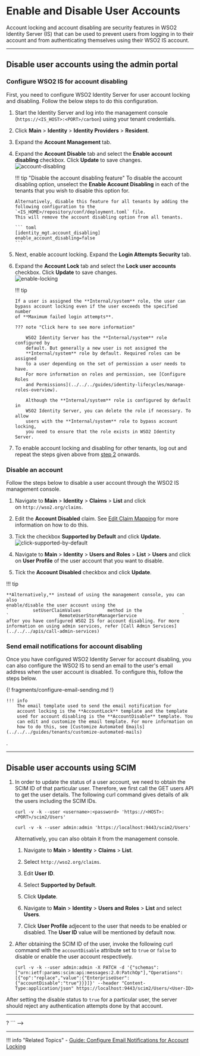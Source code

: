 # Enable and Disable User Accounts

Account locking and account disabling are security features in WSO2 Identity Server (IS) that can be used to prevent users from logging in to their account and from authenticating themselves using their WSO2 IS account.

----

## Disable user accounts using the admin portal

### Configure WSO2 IS for account disabling

First, you need to configure WSO2 Identity Server for user account
locking and disabling. Follow the below steps to do this configuration.

1.  Start the Identity Server and log into the management console (`https://<IS_HOST>:<PORT>/carbon`) using
    your tenant credentials.
2.  <a name = "accountdisabling"></a> Click **Main** > **Identity** > **Identity Providers** > **Resident**.
3.  Expand the **Account Management** tab.
4.  Expand the **Account Disable** tab and select the **Enable account disabling** checkbox. Click **Update** to save changes.  
	![account-disabling](../../../assets/img/guides/account-disabling.png) 
    
    !!! tip "Disable the account disabling feature"
        To disable the account disabling option, unselect the **Enable
        Account Disabling** in each of the tenants that you wish to disable
        this option for.
    
        Alternatively, disable this feature for all tenants by adding the
        following configuration to the `<IS_HOME>/repository/conf/deployment.toml` file.
        This will remove the account disabling option from all tenants.

        ``` toml 
        [identity_mgt.account_disabling]
        enable_account_disabling=false
        ```
5.  Next, enable account locking. Expand the **Login Attempts Security** tab.
6.  Expand the **Account Lock** tab and select the **Lock user accounts** checkbox. Click **Update** to save changes.  
    ![enable-locking](../../../assets/img/guides/enable-locking.png) 

    !!! tip
    
        If a user is assigned the **Internal/system** role, the user can
        bypass account locking even if the user exceeds the specified number
        of **Maximum failed login attempts**.
    
        ??? note "Click here to see more information"
    
            WSO2 Identity Server has the **Internal/system** role configured by
            default. But generally a new user is not assigned the
            **Internal/system** role by default. Required roles can be assigned
            to a user depending on the set of permission a user needs to have.
            For more information on roles and permission, see [Configure Roles
            and Permissions](../../../guides/identity-lifecycles/manage-roles-overview).
    
            Although the **Internal/system** role is configured by default in
            WSO2 Identity Server, you can delete the role if necessary. To allow
            users with the **Internal/system** role to bypass account locking,
            you need to ensure that the role exists in WSO2 Identity Server.
    
7.  To enable account locking and disabling for other tenants, log out
    and repeat the steps given above from [step
    2](#accountdisabling) onwards.


### Disable an account

Follow the steps below to disable a user account through the WSO2 IS
management console.

1.  Navigate to **Main** > **Identity** > **Claims** > **List** and click on `http://wso2.org/claims`.

2.  Edit the **Account Disabled** claim. See [Edit Claim
    Mapping](../../../guides/dialects/edit-claim-mapping/) for more information on how to do
    this.

3.  Tick the checkbox **Supported by Default** and click **Update.**  
    ![click-supported-by-default](../../../assets/img/guides/click-supported-by-default.png) 
4.  Navigate to **Main** > **Identity** > **Users and Roles** > **List** > **Users** and click on
    **User Profile** of the user account that you want to disable.
5.  Tick the **Account Disabled** checkbox and click **Update**.

!!! tip
    
    **Alternatively,** instead of using the management console, you can also
    enable/disable the user account using the
    `         setUserClaimValues        ` method in the
    `                   RemoteUserStoreManagerService                 `
    after you have configured WSO2 IS for account disabling. For more information on using admin services, refer [Call Admin Services](../../../apis/call-admin-services)
    

### Send email notifications for account disabling

Once you have configured WSO2 Identity Server for account disabling, you
can also configure the WSO2 IS to send an email to the user's email
address when the user account is disabled. To configure this, follow the
steps below.  

{! fragments/configure-email-sending.md !}

    !!! info
        The email template used to send the email notification for
        account locking is the **AccountLock** template and the template
        used for account disabling is the **AccountDisable** template. You
        can edit and customize the email template. For more information on
        how to do this, see [Customize Automated Emails](../../../guides/tenants/customize-automated-mails)
.

---

## Disable user accounts using SCIM

1.	In order to update the status of a user account, we need to obtain the SCIM ID of that particular user. Therefore, we first call the GET users API to get the user details. The following curl command gives details of alk the users including the SCIM IDs. 

	``` curl tab="Request"
	curl -v -k --user <username>:<password> 'https://<HOST>:<PORT>/scim2/Users'
	```

	``` curl tab="Sample"
	curl -v -k --user admin:admin 'https://localhost:9443/scim2/Users'
	```

	Alternatively, you can also obtain it from the management console. 

	1.	Navigate to **Main** > **Identity** > **Claims** > **List**. 

	2.	Select `http://wso2.org/claims`. 

	3.	Edit **User ID**. 

	4.	Select **Supported by Default**. 

	5.	Click **Update**. 

	6.	Navigate to **Main** > **Identity** > **Users and Roles** > **List** and select **Users**. 

	7.	Click **User Profile** adjecent to the user that needs to be enabled or disabled. The **User ID** value will be mentioned by default now. 

2.	After obtaining the SCIM ID of the user, invoke the following curl command with the `accountDisable` attribute set to `true` or `false` to disable or enable the user account respectively.

	```curl 
	curl -v -k --user admin:admin -X PATCH -d '{"schemas":["urn:ietf:params:scim:api:messages:2.0:PatchOp"],"Operations":[{"op":"replace","value":{"EnterpriseUser":{"accountDisable":"true"}}}]}' --header "Content-Type:application/json" https://localhost:9443/scim2/Users/<User-ID>
	```

After setting the disable status to `true` for a particular user, the server should reject any authentication attempts done by that account.

---

<!--## Disable user accounts using SOAP

!!! note 
    1.	To disable a user account using SOAP, the default event listener has to be enabled. Add the following property to the `<IS_HOME>/repository/conf/deployment.toml` file. 

		```toml
		[event.default_listener.identity_mgt]
		priority= 50
		enable= true
		```

    2.	Add the following property to he `<IS_HOME>/repository/conf/deployment.toml` file to enable this feature. 

		```toml
		[identity_mgt.account_disabling]
		enable_account_disabling=true
		```

An administrative user (with the permission level, `/permission/admin/configure/security/usermgt/users` ) can disabled a user account using the `RemoteUserStoreManagerService`. You can use the `setUserClaimValues` operation to achieve this. The following request is a sample SOAP request that can be sent to the `RemoteUserStoreManagerService` to disable a user account.

```curl 
<soapenv:Envelope xmlns:soapenv="http://schemas.xmlsoap.org/soap/envelope/" xmlns:ser="http://services.mgt.identity.carbon.wso2.org">
   <soapenv:Header/>
   <soapenv:Body>
      <ser:disableUserAccount>
         <!--Optional:-->
<!--         <ser:userName>cameron</ser:userName>
         <!--Optional:-->
<!--        <ser:notificationType>?</ser:notificationType>
      </ser:disableUserAccount>
   </soapenv:Body>
</soapenv:Envelope>
```


## Enable user accounts using SOAP

Similarly, you can use the `setUserClaimValues` operation, `RemoteUserStoreManagerService` AdminService to enable a diabled user account. The following request is a sample SOAP request that can be sent to the `RemoteUserStoreManagerService` to enable a user account.

```curl
<soapenv:Envelope xmlns:soapenv="http://schemas.xmlsoap.org/soap/envelope/" xmlns:ser="http://services.mgt.identity.carbon.wso2.org">
   <soapenv:Header/>
   <soapenv:Body>
      <ser:enableUserAccount>
         <!--Optional:-->
<!--         <ser:userName>cameron</ser:userName>
         <!--Optional:-->
<!-->         <ser:notificationType>?</ser:notificationType>
      </ser:disableUserAccount>
   </soapenv:Body>
</soapenv:Envelope>
```
-->

----

!!! info "Related Topics"
	- [Guide: Configure Email Notifications for Account Locking](../../../guides/tenants/email-account-locking/)


